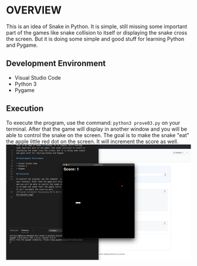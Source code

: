 # OVERVIEW

This is an idea of Snake in Python. It is simple, still missing some important part of the games like snake collision to itself or
displaying the snake cross the screen. But it is doing some simple
and good stuff for learning Python and Pygame.

## Development Environment

* Visual Studio Code
* Python 3
* Pygame

## Execution

To execute the program, use the command: `python3 prove03.py` on your terminal. After that the game will display in another window and you will be able to control the snake on the screen. The goal is to make the snake "eat" the apple little red dot on the screen. It will increment the score as well.
![Game running](screenshot.png)

